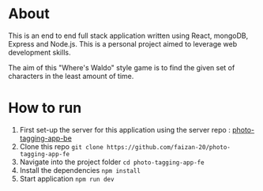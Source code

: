 # About
This is an end to end full stack application written using React, mongoDB, Express and Node.js.
This is a personal project aimed to leverage web development skills.

The aim of this "Where's Waldo" style game is to find the given set of characters in the least amount of time.

# How to run

1. First set-up the server for this application using the server repo : [photo-tagging-app-be](https://github.com/faizan-20/photo-tagging-app-be/)
2. Clone this repo ```git clone https://github.com/faizan-20/photo-tagging-app-fe```
3. Navigate into the project folder ```cd photo-tagging-app-fe```
4. Install the dependencies ```npm install```
5. Start application ```npm run dev```
